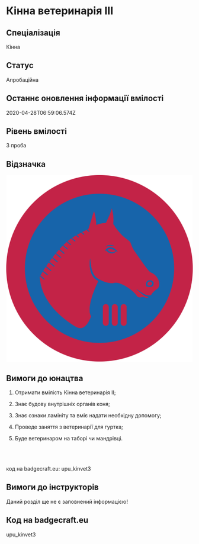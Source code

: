 # Кінна ветеринарія III

## Спеціалізація

Кінна

## Статус

Апробаційна

## Останнє оновлення інформації вмілості

2020-04-28T06:59:06.574Z

## Рівень вмілості

3 проба

## Відзначка

![Відзначка](../images/Kinna_veterynariia_III/__________________3.jpg)

## Вимоги до юнацтва

<ol><li><p>Отримати вмілість Кінна ветеринарія ІІ;</p></li><li><p>Знає будову внутрішніх органів коня;</p></li><li><p>Знає ознаки ламініту та вміє надати необхідну допомогу;</p></li><li><p>Проведе заняття з ветеринарії для гуртка;</p></li><li><p>Буде ветеринаром на таборі чи мандрівці.</p></li></ol><div><span><br><br><br></span>код на badgecraft.eu: upu_kinvet3<br></div>

## Вимоги до інструкторів

Даний розділ ще не є заповнений інформацією!

## Код на badgecraft.eu

upu_kinvet3